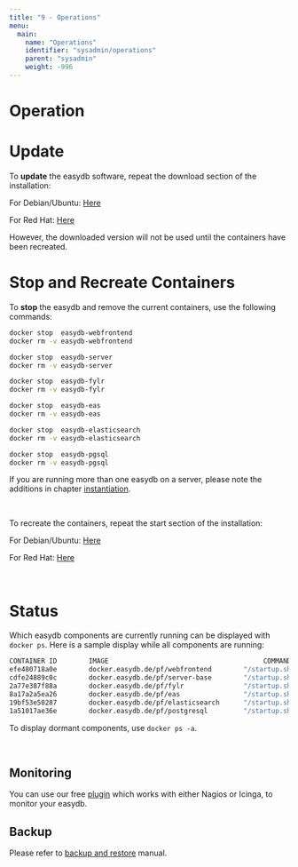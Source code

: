 ```yaml
---
title: "9 - Operations"
menu:
  main:
    name: "Operations"
    identifier: "sysadmin/operations"
    parent: "sysadmin"
    weight: -996
---
```

# Operation

# Update

To **update** the easydb software, repeat the download section of the installation:

For Debian/Ubuntu: [Here](../installation#download)

For Red Hat: [Here](../installation/redhat#download)

However, the downloaded version will not be used until the containers have been recreated.

# Stop and Recreate Containers

To **stop** the easydb and remove the current containers, use the following commands:

```bash
docker stop  easydb-webfrontend
docker rm -v easydb-webfrontend

docker stop  easydb-server
docker rm -v easydb-server

docker stop  easydb-fylr
docker rm -v easydb-fylr

docker stop  easydb-eas
docker rm -v easydb-eas

docker stop  easydb-elasticsearch
docker rm -v easydb-elasticsearch

docker stop  easydb-pgsql
docker rm -v easydb-pgsql
```

If you are running more than one easydb on a server, please note the additions in chapter [instantiation](../installation/instances/#instances).

&nbsp;

To recreate the containers, repeat the start section of the installation:

For Debian/Ubuntu: [Here](../installation#start)

For Red Hat: [Here](../installation/redhat#start)

&nbsp;

# Status

Which easydb components are currently running can be displayed with `docker ps`. Here is a sample display while all components are running:

```bash
CONTAINER ID        IMAGE                                       COMMAND             CREATED             STATUS              PORTS                   NAMES
efe480718a0e        docker.easydb.de/pf/webfrontend        "/startup.sh"       9 days ago          Up 9 days           0.0.0.0:80->80/tcp      easydb-webfrontend
cdfe24889c0c        docker.easydb.de/pf/server-base        "/startup.sh"       9 days ago          Up 9 days           80/tcp, 3451-3452/tcp   easydb-server
2a77e387f88a        docker.easydb.de/pf/fylr               "/startup.sh"       2 days ago          Up 2 days           4000/tcp                easydb-fylr
8a17a2a5ea26        docker.easydb.de/pf/eas                "/startup.sh"       10 weeks ago        Up 10 weeks         80/tcp                  easydb-eas
19bf53e50287        docker.easydb.de/pf/elasticsearch      "/startup.sh"       10 weeks ago        Up 10 weeks         9200/tcp, 9300/tcp      easydb-elasticsearch
1a51017ae36e        docker.easydb.de/pf/postgresql         "/startup.sh"       10 weeks ago        Up 10 weeks         5432/tcp                easydb-pgsql
```

To display dormant components, use `docker ps -a`.

&nbsp;

## Monitoring

You can use our free [plugin](https://github.com/programmfabrik/check-easydb5) which works with either Nagios or Icinga, to monitor your easydb.

## Backup 

Please refer to [backup and restore](../backupandrestore) manual. 
